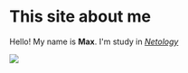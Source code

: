 # This site about me

Hello! My name is **Max**.
I'm study in [_Netology_](https://netology.ru)

![](https://www.google.com/url?sa=i&url=https%3A%2F%2Fwww.frankerfacez.com%2Femoticon%2F542006-Basedge%3Fc_page%3D3&psig=AOvVaw22o21yyaC12K6VzHbxQxJ2&ust=1669458742883000&source=images&cd=vfe&ved=0CBAQjRxqFwoTCJD-ycqQyfsCFQAAAAAdAAAAABAE)

